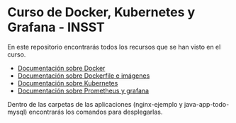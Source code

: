 # Curso de Docker, Kubernetes y Grafana - INSST

En este repositorio encontrarás todos los recursos que se han visto en el curso. 

- [Documentación sobre Docker](docker.md)
- [Documentación sobre Dockerfile e imágenes](dockerfile.md)
- [Documentación sobre Kubernetes](kubernetes/README.md)
- [Documentación sobre Prometheus y grafana](prometheus-grafana/README.md)

Dentro de las carpetas de las aplicaciones (nginx-ejemplo y java-app-todo-mysql) encontrarás los comandos para desplegarlas.